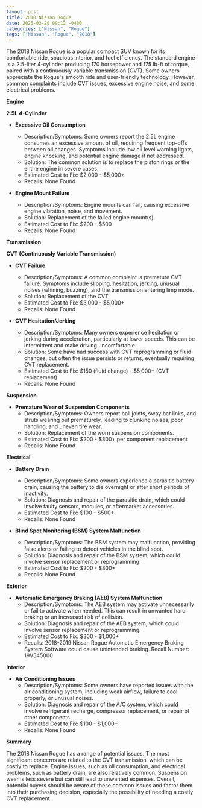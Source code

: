 ```yaml
---
layout: post
title: 2018 Nissan Rogue
date: 2025-03-20 09:12 -0400
categories: ["Nissan", "Rogue"]
tags: ["Nissan", "Rogue", "2018"]
---
```

The 2018 Nissan Rogue is a popular compact SUV known for its comfortable ride, spacious interior, and fuel efficiency. The standard engine is a 2.5-liter 4-cylinder producing 170 horsepower and 175 lb-ft of torque, paired with a continuously variable transmission (CVT). Some owners appreciate the Rogue's smooth ride and user-friendly technology. However, common complaints include CVT issues, excessive engine noise, and some electrical problems.

**Engine**

**2.5L 4-Cylinder**

*   **Excessive Oil Consumption**
    *   Description/Symptoms: Some owners report the 2.5L engine consumes an excessive amount of oil, requiring frequent top-offs between oil changes. Symptoms include low oil level warning lights, engine knocking, and potential engine damage if not addressed.
    *   Solution: The common solution is to replace the piston rings or the entire engine in severe cases.
    *   Estimated Cost to Fix: $2,000 - $5,000+
    *   Recalls: None Found

*   **Engine Mount Failure**
    *   Description/Symptoms: Engine mounts can fail, causing excessive engine vibration, noise, and movement.
    *   Solution: Replacement of the failed engine mount(s).
    *   Estimated Cost to Fix: $200 - $500
    *   Recalls: None Found

**Transmission**

**CVT (Continuously Variable Transmission)**

*   **CVT Failure**
    *   Description/Symptoms: A common complaint is premature CVT failure. Symptoms include slipping, hesitation, jerking, unusual noises (whining, buzzing), and the transmission entering limp mode.
    *   Solution: Replacement of the CVT.
    *   Estimated Cost to Fix: $3,000 - $5,000+
    *   Recalls: None Found

*   **CVT Hesitation/Jerking**
    *   Description/Symptoms: Many owners experience hesitation or jerking during acceleration, particularly at lower speeds. This can be intermittent and make driving uncomfortable.
    *   Solution: Some have had success with CVT reprogramming or fluid changes, but often the issue persists or returns, eventually requiring CVT replacement.
    *   Estimated Cost to Fix: $150 (fluid change) - $5,000+ (CVT replacement)
    *   Recalls: None Found

**Suspension**

*   **Premature Wear of Suspension Components**
    *   Description/Symptoms: Owners report ball joints, sway bar links, and struts wearing out prematurely, leading to clunking noises, poor handling, and uneven tire wear.
    *   Solution: Replacement of the worn suspension components.
    *   Estimated Cost to Fix: $200 - $800+ per component replacement
    *   Recalls: None Found

**Electrical**

*   **Battery Drain**
    *   Description/Symptoms: Some owners experience a parasitic battery drain, causing the battery to die overnight or after short periods of inactivity.
    *   Solution: Diagnosis and repair of the parasitic drain, which could involve faulty sensors, modules, or aftermarket accessories.
    *   Estimated Cost to Fix: $100 - $500+
    *   Recalls: None Found

*   **Blind Spot Monitoring (BSM) System Malfunction**
    *   Description/Symptoms: The BSM system may malfunction, providing false alerts or failing to detect vehicles in the blind spot.
    *   Solution: Diagnosis and repair of the BSM system, which could involve sensor replacement or reprogramming.
    *   Estimated Cost to Fix: $200 - $800+
    *   Recalls: None Found

**Exterior**

*   **Automatic Emergency Braking (AEB) System Malfunction**
    *   Description/Symptoms: The AEB system may activate unnecessarily or fail to activate when needed. This can result in unwanted hard braking or an increased risk of collision.
    *   Solution: Diagnosis and repair of the AEB system, which could involve sensor replacement or reprogramming.
    *   Estimated Cost to Fix: $300 - $1,000+
    *   Recalls: 2018-2019 Nissan Rogue Automatic Emergency Braking System Software could cause unintended braking. Recall Number: 19V545000

**Interior**

*   **Air Conditioning Issues**
    *   Description/Symptoms: Some owners have reported issues with the air conditioning system, including weak airflow, failure to cool properly, or unusual noises.
    *   Solution: Diagnosis and repair of the A/C system, which could involve refrigerant recharge, compressor replacement, or repair of other components.
    *   Estimated Cost to Fix: $100 - $1,000+
    *   Recalls: None Found

**Summary**

The 2018 Nissan Rogue has a range of potential issues. The most significant concerns are related to the CVT transmission, which can be costly to replace. Engine issues, such as oil consumption, and electrical problems, such as battery drain, are also relatively common. Suspension wear is less severe but can still lead to unwanted expenses. Overall, potential buyers should be aware of these common issues and factor them into their purchasing decision, especially the possibility of needing a costly CVT replacement.

